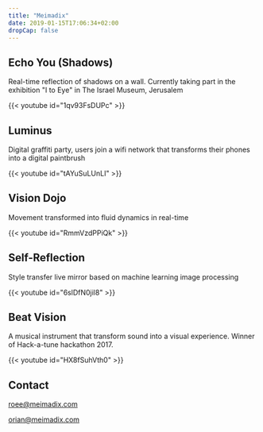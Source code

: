 ```yaml
---
title: "Meimadix"
date: 2019-01-15T17:06:34+02:00
dropCap: false
---
```


## Echo You (Shadows)

Real-time reflection of shadows on a wall. Currently taking part in the exhibition "I to Eye" in The Israel Museum, Jerusalem

{{< youtube id="1qv93FsDUPc" >}}

## Luminus

Digital graffiti party, users join a wifi network that transforms their phones into a digital paintbrush

{{< youtube id="tAYuSuLUnLI" >}}

## Vision Dojo

Movement transformed into fluid dynamics in real-time

{{< youtube id="RmmVzdPPiQk" >}}

## Self-Reflection

Style transfer live mirror based on machine learning image processing

{{< youtube id="6slDfN0jil8" >}}

## Beat Vision

A musical instrument that transform sound into a visual experience. Winner of Hack-a-tune hackathon 2017.

{{< youtube id="HX8fSuhVth0" >}}


## Contact

[roee@meimadix.com](mailto:roee@meimadix.com)

[orian@meimadix.com](mailto:orian@meimadix.com)